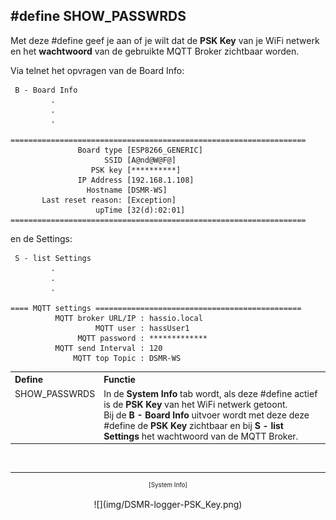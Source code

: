 ## #define SHOW_PASSWRDS

Met deze #define geef je aan of je wilt dat de <b>PSK Key</b> van je WiFi netwerk
en het <b>wachtwoord</b> van de gebruikte MQTT Broker zichtbaar worden.

Via telnet het opvragen van de Board Info:

```
 B - Board Info
         .
         .
         .

==================================================================
               Board type [ESP8266_GENERIC]
                     SSID [A@nd@W@F@]
                  PSK key [**********]
               IP Address [192.168.1.108]
                 Hostname [DSMR-WS]
       Last reset reason: [Exception]
                   upTime [32(d):02:01]
==================================================================

```
en de Settings:
```
 S - list Settings
         .
         .
         .

==== MQTT settings ==============================================
          MQTT broker URL/IP : hassio.local
                   MQTT user : hassUser1
               MQTT password : *************
          MQTT send Interval : 120
              MQTT top Topic : DSMR-WS

```

<table>
<tr>
<th align="left">Define</th><th align="left">Functie</th>
</tr><tr>
<td style="vertical-align:top">SHOW_PASSWRDS</td><td>
In de <b>System Info</b> tab wordt, als deze #define actief is
de <b>PSK Key</b> van het WiFi netwerk getoont.
<br>Bij de <b>B - Board Info</b> uitvoer wordt met deze deze #define
de <b>PSK Key</b> zichtbaar en bij <b>S - list Settings</b> het 
wachtwoord van de MQTT Broker.
</td>
</tr>
</table>

<br>

---
<center  style="font-size: 70%">[System Info]</center><br>
<center>![](img/DSMR-logger-PSK_Key.png)</center>

